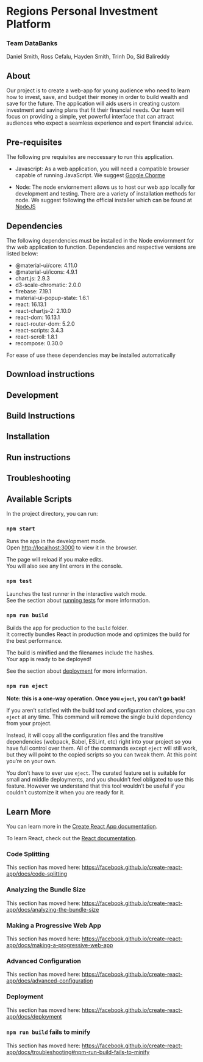 # Regions Personal Investment Platform
### Team DataBanks
Daniel Smith, 
Ross Cefalu, 
Hayden Smith, 
Trinh Do, 
Sid Balireddy 

## About 
Our project is to create a web-app  for young audience who need to learn how to invest, save, and budget their money in order to build wealth and save for the future. The application will aids users in creating custom investment and saving plans that fit their financial needs.  Our team will focus on providing a simple, yet powerful interface that can attract audiences who expect a seamless experience and expert financial advice.

## Pre-requisites

The following pre requisites are neccessary to run this application.

- Javascript: As a web application, you will need a compatible browser capable of running JavaScript. We suggest [Google Chorme](https://www.google.com/chrome/)

- Node: The node enviornement allows us to host our web app locally for development and testing. There are a variety of installation methods for node. We suggest following the official installer which can be found at [NodeJS](https://nodejs.org/en/)

## Dependencies

The following dependencies must be installed in the Node enviornment for thw web application to function. Dependencies and respective versions are listed below:

- @material-ui/core: 4.11.0
- @material-ui/icons: 4.9.1
- chart.js: 2.9.3
- d3-scale-chromatic: 2.0.0
- firebase: 7.19.1
- material-ui-popup-state: 1.6.1
- react: 16.13.1
- react-chartjs-2: 2.10.0
- react-dom: 16.13.1
- react-router-dom: 5.2.0
- react-scripts: 3.4.3
- react-scroll: 1.8.1
- recompose: 0.30.0

For ease of use these dependencies may be installed automatically

## Download instructions
## Development
## Build Instructions
## Installation
## Run instructions
## Troubleshooting

## Available Scripts

In the project directory, you can run:

### `npm start`

Runs the app in the development mode.<br />
Open [http://localhost:3000](http://localhost:3000) to view it in the browser.

The page will reload if you make edits.<br />
You will also see any lint errors in the console.

### `npm test`

Launches the test runner in the interactive watch mode.<br />
See the section about [running tests](https://facebook.github.io/create-react-app/docs/running-tests) for more information.

### `npm run build`

Builds the app for production to the `build` folder.<br />
It correctly bundles React in production mode and optimizes the build for the best performance.

The build is minified and the filenames include the hashes.<br />
Your app is ready to be deployed!

See the section about [deployment](https://facebook.github.io/create-react-app/docs/deployment) for more information.

### `npm run eject`

**Note: this is a one-way operation. Once you `eject`, you can’t go back!**

If you aren’t satisfied with the build tool and configuration choices, you can `eject` at any time. This command will remove the single build dependency from your project.

Instead, it will copy all the configuration files and the transitive dependencies (webpack, Babel, ESLint, etc) right into your project so you have full control over them. All of the commands except `eject` will still work, but they will point to the copied scripts so you can tweak them. At this point you’re on your own.

You don’t have to ever use `eject`. The curated feature set is suitable for small and middle deployments, and you shouldn’t feel obligated to use this feature. However we understand that this tool wouldn’t be useful if you couldn’t customize it when you are ready for it.

## Learn More

You can learn more in the [Create React App documentation](https://facebook.github.io/create-react-app/docs/getting-started).

To learn React, check out the [React documentation](https://reactjs.org/).

### Code Splitting

This section has moved here: https://facebook.github.io/create-react-app/docs/code-splitting

### Analyzing the Bundle Size

This section has moved here: https://facebook.github.io/create-react-app/docs/analyzing-the-bundle-size

### Making a Progressive Web App

This section has moved here: https://facebook.github.io/create-react-app/docs/making-a-progressive-web-app

### Advanced Configuration

This section has moved here: https://facebook.github.io/create-react-app/docs/advanced-configuration

### Deployment

This section has moved here: https://facebook.github.io/create-react-app/docs/deployment

### `npm run build` fails to minify

This section has moved here: https://facebook.github.io/create-react-app/docs/troubleshooting#npm-run-build-fails-to-minify
